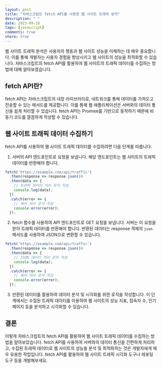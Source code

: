 ```yaml
---
layout: post
title: "자바스크립트 fetch API를 사용한 웹 사이트 트래픽 분석"
description: " "
date: 2023-09-10
tags: [javascript]
comments: true
share: true
---
```


웹 사이트 트래픽 분석은 사용자의 행동과 웹 사이트 성능을 이해하는 데 매우 중요합니다. 이를 통해 개발자는 사용자 경험을 향상시키고 웹 사이트의 성능을 최적화할 수 있습니다. 자바스크립트의 fetch API를 활용하여 웹 사이트의 트래픽 데이터를 수집하는 방법에 대해 알아보겠습니다.

## fetch API란?

fetch API는 자바스크립트의 내장 라이브러리로, 네트워크를 통해 데이터를 가져오고 전송할 수 있는 메서드를 제공합니다. 이를 통해 웹 애플리케이션은 서버와의 데이터 통신을 쉽게 처리할 수 있습니다. fetch API는 Promise를 기반으로 동작하기 때문에 비동기 코드를 깔끔하게 작성할 수 있습니다.

## 웹 사이트 트래픽 데이터 수집하기

fetch API를 사용하여 웹 사이트 트래픽 데이터를 수집하려면 다음 단계를 따릅니다.

1. 서버의 API 엔드포인트로 요청을 보냅니다. 해당 엔드포인트는 웹 사이트의 트래픽 데이터를 반환해야 합니다.
```javascript
fetch('https://example.com/api/traffic')
  .then(response => response.json())
  .then(data => {
    // 트래픽 데이터 처리 로직 작성
    console.log(data);
  })
  .catch(error => {
    // 에러 처리 로직 작성
    console.error(error);
  });
```

2. fetch 함수를 사용하여 API 엔드포인트로 GET 요청을 보냅니다. 서버는 이 요청을 받아 트래픽 데이터를 반환해야 합니다. 반환된 데이터는 response 객체의 `json` 메서드를 사용하여 JSON으로 변환할 수 있습니다.
```javascript
fetch('https://example.com/api/traffic')
  .then(response => response.json())
  .then(data => {
    // JSON 데이터 처리 로직 작성
    console.log(data);
  })
  .catch(error => {
    // 에러 처리 로직 작성
    console.error(error);
  });
```

3. 반환된 데이터를 활용하여 데이터 분석 및 시각화를 위한 로직을 작성합니다. 이 단계에서는 수집된 트래픽 데이터를 이용하여 웹 사이트의 성능 지표, 접속자 수, 인기 페이지 등을 분석하고 시각화할 수 있습니다.

## 결론

이렇게 자바스크립트의 fetch API를 활용하여 웹 사이트 트래픽 데이터를 수집하는 방법을 알아보았습니다. fetch API를 사용하여 서버와의 데이터 통신을 간편하게 처리하고, 수집된 트래픽 데이터로 웹 사이트의 성능을 분석 및 최적화하는 것은 개발자에게 매우 유용한 작업입니다. fetch API를 활용하여 웹 사이트 트래픽 시각화 도구나 레포팅 도구 등을 개발해보세요.